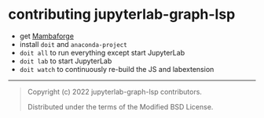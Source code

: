 # contributing jupyterlab-graph-lsp

- get [Mambaforge]
- install `doit` and `anaconda-project`
- `doit all` to run everything except start JupyterLab
- `doit lab` to start JupyterLab
- `doit watch` to continuously re-build the JS and labextension

[mambaforge]: https://github.com/conda-forge/miniforge/releases

---

> Copyright (c) 2022 jupyterlab-graph-lsp contributors.
>
> Distributed under the terms of the Modified BSD License.
